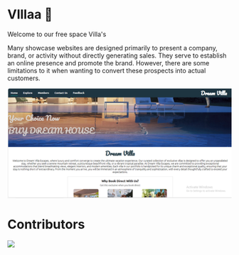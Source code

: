 # VIllaa 🏡

Welcome to our free space Villa's

Many showcase websites are designed primarily to present a company, brand, or activity without directly generating sales. They serve to establish an online presence and promote the brand. However, there are some limitations to it when wanting to convert these prospects into actual customers.

![screenshot](images/homepage.png)
# Contributors

<a href="https://github.com/Sakshi2005Dhamdhere/icp-8.0-html-css-group-project-2/graphs/contributors">
  <img src="https://contrib.rocks/image?repo=Sakshi2005Dhamdhere/icp-8.0-html-css-group-project-2" />
</a>


